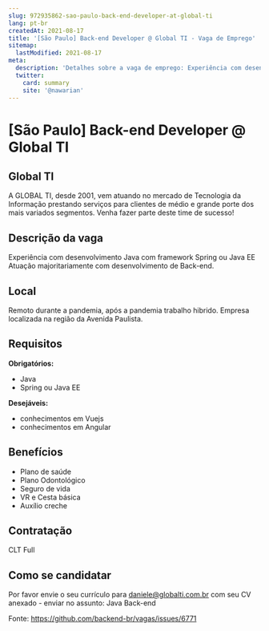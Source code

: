 ```yaml
---
slug: 972935862-sao-paulo-back-end-developer-at-global-ti
lang: pt-br
createdAt: 2021-08-17
title: '[São Paulo] Back-end Developer @ Global TI - Vaga de Emprego'
sitemap:
  lastModified: 2021-08-17
meta:
  description: 'Detalhes sobre a vaga de emprego: Experiência com desenvolvimento Java com framework Spring ou Java EE Atuação majoritariamente com desenvolvimento de Back-end.'
  twitter:
    card: summary
    site: '@nawarian'
---
```


# [São Paulo] Back-end Developer @ Global TI

## Global TI

A GLOBAL TI, desde 2001, vem atuando no mercado de Tecnologia da Informação prestando serviços para clientes de médio e grande porte dos mais variados segmentos.
Venha fazer parte deste time de sucesso!


## Descrição da vaga

Experiência com desenvolvimento Java com framework Spring ou Java EE
Atuação majoritariamente com desenvolvimento de Back-end.

## Local

Remoto durante a pandemia, após a pandemia trabalho hibrido. Empresa localizada na região da Avenida Paulista.

## Requisitos

**Obrigatórios:**
- Java
- Spring ou Java EE

**Desejáveis:**
- conhecimentos em Vuejs
- conhecimentos em Angular


## Benefícios

- Plano de saúde
- Plano Odontológico
- Seguro de vida
- VR  e Cesta básica
- Auxílio creche


## Contratação

CLT Full

## Como se candidatar

Por favor envie o seu currículo para daniele@globalti.com.br com seu CV anexado - enviar no assunto: Java Back-end



Fonte: https://github.com/backend-br/vagas/issues/6771